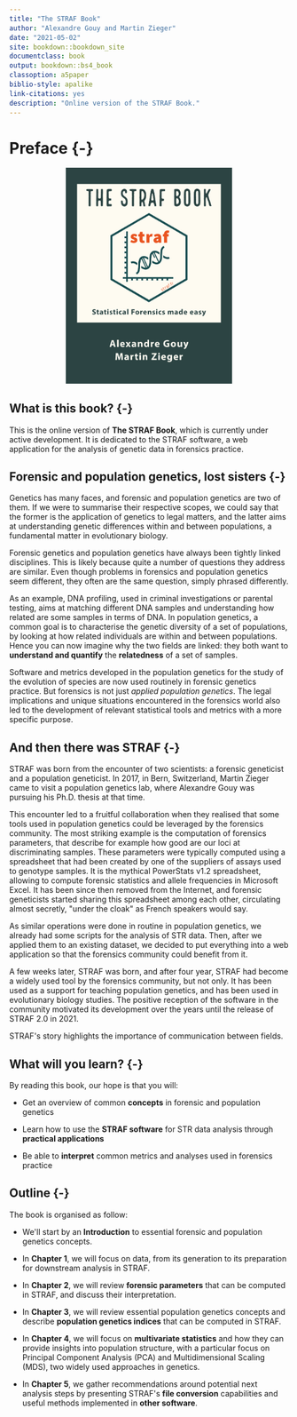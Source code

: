 ```yaml
--- 
title: "The STRAF Book"
author: "Alexandre Gouy and Martin Zieger"
date: "2021-05-02"
site: bookdown::bookdown_site
documentclass: book
output: bookdown::bs4_book
classoption: a5paper
biblio-style: apalike
link-citations: yes
description: "Online version of the STRAF Book."
---
```


# Preface {-}

<center><img src="img/cover.png" class="cover" alt="book_cover" width="300"/></center>

## What is this book? {-}

This is the online version of __The STRAF Book__, which is currently under
active development. It is dedicated to the STRAF software, a web application
for the analysis of genetic data in forensics practice.

## Forensic and population genetics, lost sisters {-}

Genetics has many faces, and forensic and population genetics are two of them.
If we were to summarise their respective scopes, we could say that the former 
is the application of genetics to legal matters, and the latter aims at 
understanding genetic differences within and between populations, a fundamental matter in 
evolutionary biology.

Forensic genetics and population genetics have always been tightly linked
disciplines. This is likely because quite a number of questions they address
are similar. Even though problems in forensics and population genetics seem 
different, they often are the same question, simply phrased differently.

As an example, DNA profiling, used in criminal investigations or parental testing,
aims at matching different DNA samples and understanding how related are some
samples in terms of DNA. In population genetics, a common goal is to
characterise the genetic diversity of a set of populations, by looking at
how related individuals are within and between populations. Hence you can now
imagine why the two fields are linked: they both want to __understand and quantify__ 
the __relatedness__ of a set of samples.

Software and metrics developed in the population genetics for the study of the 
evolution of species are now used routinely in forensic genetics practice. 
But forensics is not just _applied population genetics_. The legal implications
and unique situations encountered in the forensics world also led to the 
development of relevant statistical tools and metrics with a more specific purpose.

## And then there was STRAF {-}

STRAF was born from the encounter of two scientists: a forensic geneticist and
a population geneticist. In 2017, in Bern, Switzerland, Martin Zieger came to 
visit a population genetics lab, where Alexandre Gouy was pursuing his 
Ph.D. thesis at that time.

This encounter led to a fruitful collaboration when they realised that some tools
used in population genetics could be leveraged by the forensics community. The
most striking example is the computation of forensics parameters, that describe
for example how good are our loci at discriminating samples. These 
parameters were typically computed using a spreadsheet that had been created by 
one of the suppliers of assays used to genotype samples. It is the mythical 
PowerStats v1.2 spreadsheet, allowing to compute forensic statistics and allele 
frequencies in Microsoft Excel. It has been since then removed from the Internet, 
and forensic geneticists started sharing this spreadsheet among each other, circulating 
almost secretly, "under the cloak" as French speakers would say.

As similar operations were done in routine in population genetics, we already had 
some scripts for the analysis of STR data. Then, after we applied them to an existing 
dataset, we decided to put everything into a web application so that the forensics 
community could benefit from it.

A few weeks later, STRAF was born, and after four year, STRAF had become a 
widely used tool by the forensics community, but not only. 
It has been used as a support for teaching population genetics, and has 
been used in evolutionary biology studies. 
The positive reception of the software in the community motivated its 
development over the years until the release of STRAF 2.0 in 2021. 

STRAF's story highlights the importance of communication between fields.

## What will you learn? {-}

By reading this book, our hope is that you will:

* Get an overview of common __concepts__ in forensic and population genetics

* Learn how to use the __STRAF software__ for STR data analysis through __practical applications__

* Be able to __interpret__ common metrics and analyses used in forensics practice

## Outline {-}

The book is organised as follow:

* We'll start by an __Introduction__ to essential forensic and population genetics concepts.

* In __Chapter 1__, we will focus on data, from its generation to its preparation for
downstream analysis in STRAF.

* In __Chapter 2__, we will review __forensic parameters__ that can be computed in STRAF,
and discuss their interpretation.

* In __Chapter 3__, we will review essential population genetics concepts and
describe __population genetics indices__ that can be computed in STRAF.

* In __Chapter 4__, we will focus on __multivariate statistics__ and how they can provide 
insights into population structure, with a particular focus on Principal Component
Analysis (PCA) and Multidimensional Scaling (MDS), two widely used approaches in genetics.

* In __Chapter 5__, we gather recommendations around potential next analysis steps
by presenting STRAF's __file conversion__ capabilities and useful methods implemented in
__other software__.

